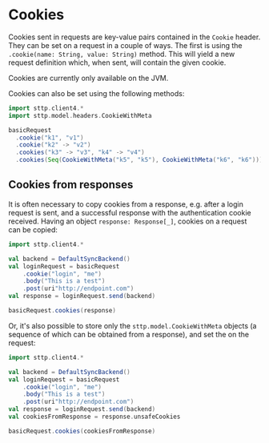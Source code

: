 # Cookies

Cookies sent in requests are key-value pairs contained in the `Cookie` header. They can be set on a request in a couple of ways. The first is using the `.cookie(name: String, value: String)` method. This will yield a new request definition which, when sent, will contain the given cookie.

Cookies are currently only available on the JVM.

Cookies can also be set using the following methods:

```scala
import sttp.client4.*
import sttp.model.headers.CookieWithMeta

basicRequest
  .cookie("k1", "v1")
  .cookie("k2" -> "v2")
  .cookies("k3" -> "v3", "k4" -> "v4")
  .cookies(Seq(CookieWithMeta("k5", "k5"), CookieWithMeta("k6", "k6")))
```

## Cookies from responses

It is often necessary to copy cookies from a response, e.g. after a login request is sent, and a successful response with the authentication cookie received. Having an object `response: Response[_]`, cookies on a request can be copied:

```scala
import sttp.client4.*

val backend = DefaultSyncBackend()
val loginRequest = basicRequest
    .cookie("login", "me")
    .body("This is a test")
    .post(uri"http://endpoint.com")
val response = loginRequest.send(backend)

basicRequest.cookies(response)
```   

Or, it's also possible to store only the `sttp.model.CookieWithMeta` objects (a sequence of which can be obtained from a response), and set the on the request:

```scala
import sttp.client4.*

val backend = DefaultSyncBackend()
val loginRequest = basicRequest
    .cookie("login", "me")
    .body("This is a test")
    .post(uri"http://endpoint.com")
val response = loginRequest.send(backend)
val cookiesFromResponse = response.unsafeCookies

basicRequest.cookies(cookiesFromResponse)
```
